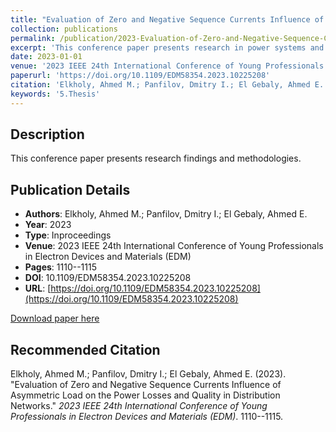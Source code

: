 ```yaml
---
title: "Evaluation of Zero and Negative Sequence Currents Influence of Asymmetric Load on the Power Losses and Quality in Distribution Networks"
collection: publications
permalink: /publication/2023-Evaluation-of-Zero-and-Negative-Sequence-Currents-Influence-
excerpt: 'This conference paper presents research in power systems and electrical engineering.'
date: 2023-01-01
venue: '2023 IEEE 24th International Conference of Young Professionals in Electron Devices and Materials (EDM)'
paperurl: 'https://doi.org/10.1109/EDM58354.2023.10225208'
citation: 'Elkholy, Ahmed M.; Panfilov, Dmitry I.; El Gebaly, Ahmed E. (2023). "Evaluation of Zero and Negative Sequence Currents Influence of Asymmetric Load on the Power Losses and Quality in Distribution Networks." <i>2023 IEEE 24th International Conference of Young Professionals in Electron Devices and Materials (EDM)</i>. 1110--1115.'
keywords: '5.Thesis'
---
```


## Description

This conference paper presents research findings and methodologies.

## Publication Details

- **Authors**: Elkholy, Ahmed M.; Panfilov, Dmitry I.; El Gebaly, Ahmed E.
- **Year**: 2023
- **Type**: Inproceedings
- **Venue**: 2023 IEEE 24th International Conference of Young Professionals in Electron Devices and Materials (EDM)
- **Pages**: 1110--1115
- **DOI**: 10.1109/EDM58354.2023.10225208
- **URL**: [https://doi.org/10.1109/EDM58354.2023.10225208](https://doi.org/10.1109/EDM58354.2023.10225208)

[Download paper here](https://doi.org/10.1109/EDM58354.2023.10225208)

## Recommended Citation

Elkholy, Ahmed M.; Panfilov, Dmitry I.; El Gebaly, Ahmed E. (2023). "Evaluation of Zero and Negative Sequence Currents Influence of Asymmetric Load on the Power Losses and Quality in Distribution Networks." <i>2023 IEEE 24th International Conference of Young Professionals in Electron Devices and Materials (EDM)</i>. 1110--1115.
